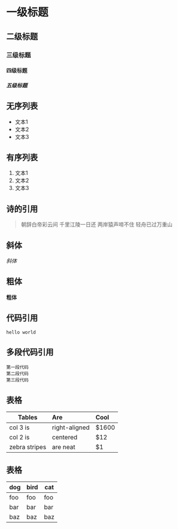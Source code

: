 # 一级标题
## 二级标题
### 三级标题
#### 四级标题
##### 五级标题

## 无序列表
- 文本1
- 文本2
- 文本3

## 有序列表
1. 文本1
2. 文本2
3. 文本3

## 诗的引用
> 朝辞白帝彩云间
> 千里江陵一日还
> 两岸猿声啼不住
> 轻舟已过万重山

## 斜体
*斜体*

## 粗体
**粗体**

## 代码引用
`hello world`

## 多段代码引用
```
第一段代码
第二段代码
第三段代码
```
## 表格
| Tables        | Are          |Cool  |
|---------------|:-------------|:-----|
|col 3 is       |right-aligned | $1600|
|col 2 is       | centered     |   $12|
|zebra stripes  | are neat     |    $1|

## 表格
dog | bird | cat
----|------|----
foo | foo  | foo
bar | bar  | bar
baz | baz  | baz

